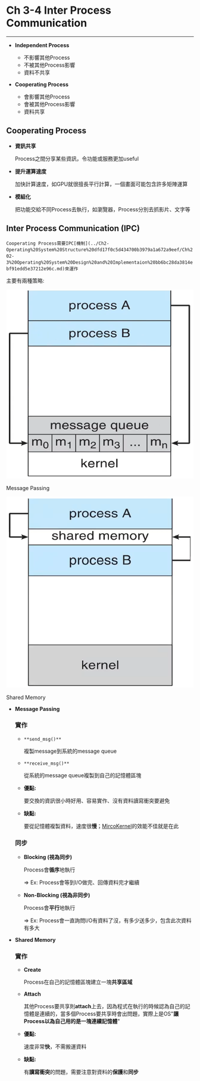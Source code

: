 # Ch 3-4 Inter Process Communication

---

- **Independent Process**
    - 不影響其他Process
    - 不被其他Process影響
    - 資料不共享

- **Cooperating Process**
    - 會影響其他Process
    - 會被其他Process影響
    - 資料共享

## Cooperating Process

- **資訊共享**
    
    Process之間分享某些資訊，令功能或服務更加useful
    

- **提升運算速度**
    
    加快計算速度，如GPU就很擅長平行計算，一個畫面可能包含許多矩陣運算
    

- **模組化**
    
    把功能交給不同Process去執行，如瀏覽器，Process分別去抓影片、文字等
    

## Inter Process Communication (IPC)

`Cooperating Process需要IPC[機制](../Ch2-Operating%20System%20Structure%20dfd17f0c5d434700b3979a1a672a9eef/Ch%202-3%20Operating%20System%20Design%20and%20Implementaion%20bb6bc28da3814ebf91edd5e37212e96c.md)來運作`

主要有兩種策略:

![Untitled](Ch%203-4%20Inter%20Process%20Communication%205549b7b1710b487dbf77b0fba795f2f2/Untitled.png)

Message Passing

![Untitled](Ch%203-4%20Inter%20Process%20Communication%205549b7b1710b487dbf77b0fba795f2f2/Untitled%201.png)

Shared Memory

- **Message Passing**
    
    ### **實作**
    
    - `**send_msg()**`
        
        複製message到系統的message queue
        
    - `**receive_msg()**`
        
        從系統的message queue複製到自己的記憶體區塊
        
    - **優點:**
        
        要交換的資訊很小時好用、容易實作、沒有資料讀寫衝突要避免
        
    - **缺點:**
        
        要從記憶體複製資料，速度很**慢**；[MircoKernel](../Ch2-Operating%20System%20Structure%20dfd17f0c5d434700b3979a1a672a9eef/Ch%202-4%20Operating%20System%20Structure%20329feec8405946b6adab75defaccc23c.md)的效能不佳就是在此
        
    
    ### 同步
    
    - **Blocking (視為同步)**
        
        Process會**循序**地執行
        
        ⇒ Ex: Process會等到I/O做完、回傳資料完才繼續
        
    - **Non-Blocking (視為非同步)**
        
        Process會**平行**地執行
        
        ⇒ Ex: Process會一直詢問I/O有資料了沒，有多少送多少，包含此次資料有多大
        

- **Shared Memory**
    
    ### **實作**
    
    - **Create**
        
        Process在自己的記憶體區塊建立一塊**共享區域**
        
    - **Attach**
        
        其他Process要共享則**attach**上去，因為程式在執行的時候認為自己的記憶體是連續的，當多個Process要共享時會出問題，實際上是OS"**讓Process以為自己用的是一塊連續記憶體**"
        
    - **優點:**
        
        速度非常**快**，不需搬運資料
        
    - **缺點:**
        
        有**讀寫衝突**的問題，需要注意對資料的**保護**和**同步**